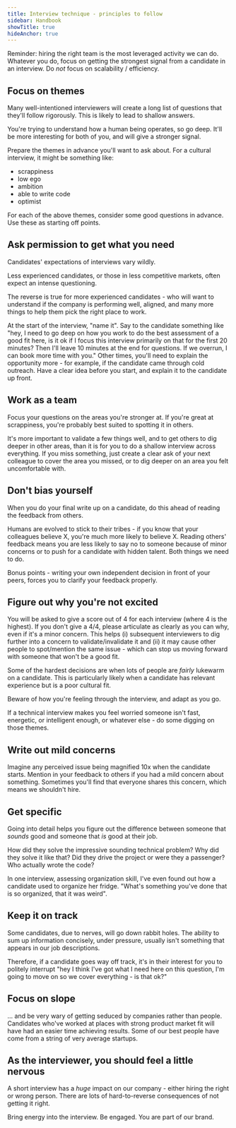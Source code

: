 ```yaml
---
title: Interview technique - principles to follow
sidebar: Handbook
showTitle: true
hideAnchor: true
---
```


Reminder: hiring the right team is the most leveraged activity we can do. Whatever you do, focus on getting the strongest signal from a candidate in an interview. Do _not_ focus on scalability / efficiency.

## Focus on themes

Many well-intentioned interviewers will create a long list of questions that they'll follow rigorously. This is likely to lead to shallow answers.

You're trying to understand how a human being operates, so go deep. It'll be more interesting for both of you, and will give a stronger signal.

Prepare the themes in advance you'll want to ask about. For a cultural interview, it might be something like:

* scrappiness
* low ego
* ambition
* able to write code
* optimist

For each of the above themes, consider some good questions in advance. Use these as starting off points.

## Ask permission to get what you need

Candidates' expectations of interviews vary wildly.

Less experienced candidates, or those in less competitive markets, often expect an intense questioning.

The reverse is true for more experienced candidates - who will want to understand if the company is performing well, aligned, and many more things to help them pick the right place to work.

At the start of the interview, "name it". Say to the candidate something like "hey, I need to go deep on how you work to do the best assessment of a good fit here, is it ok if I focus this interview primarily on that for the first 20 minutes? Then I'll leave 10 minutes at the end for questions. If we overrun, I can book more time with you." Other times, you'll need to explain the opportunity more - for example, if the candidate came through cold outreach. Have a clear idea before you start, and explain it to the candidate up front.

## Work as a team

Focus your questions on the areas you're stronger at. If you're great at scrappiness, you're probably best suited to spotting it in others.

It's more important to validate a few things well, and to get others to dig deeper in other areas, than it is for you to do a shallow interview across everything. If you miss something, just create a clear ask of your next colleague to cover the area you missed, or to dig deeper on an area you felt uncomfortable with.

## Don't bias yourself

When you do your final write up on a candidate, do this ahead of reading the feedback from others.

Humans are evolved to stick to their tribes - if you know that your colleagues believe X, you're much more likely to believe X. Reading others' feedback means you are less likely to say no to someone because of minor concerns or to push for a candidate with hidden talent. Both things we need to do.

Bonus points - writing your own independent decision in front of your peers, forces you to clarify your feedback properly.

## Figure out why you're not excited

You will be asked to give a score out of 4 for each interview (where 4 is the highest). If you don't give a 4/4, please articulate as clearly as you can why, even if it's a minor concern. This helps (i) subsequent interviewers to dig further into a concern to validate/invalidate it and (ii) it may cause other people to spot/mention the same issue - which can stop us moving forward with someone that won't be a good fit.

Some of the hardest decisions are when lots of people are _fairly_ lukewarm on a candidate. This is particularly likely when a candidate has relevant experience but is a poor cultural fit.

Beware of how you're feeling through the interview, and adapt as you go.

If a technical interview makes you feel worried someone isn't fast, energetic, or intelligent enough, or whatever else - do some digging on those themes.

## Write out mild concerns

Imagine any perceived issue being magnified 10x when the candidate starts. Mention in your feedback to others if you had a mild concern about something. Sometimes you'll find that everyone shares this concern, which means we shouldn't hire.

## Get specific

Going into detail helps you figure out the difference between someone that _sounds_ good and someone that _is_ good at their job.

How did they solve the impressive sounding technical problem? Why did they solve it like that? Did they drive the project or were they a passenger? Who actually wrote the code?

In one interview, assessing organization skill, I've even found out how a candidate used to organize her fridge. "What's something you've done that is so organized, that it was weird".

## Keep it on track

Some candidates, due to nerves, will go down rabbit holes. The ability to sum up information concisely, under pressure, usually isn't something that appears in our job descriptions.

Therefore, if a candidate goes way off track, it's in their interest for you to politely interrupt "hey I think I've got what I need here on this question, I'm going to move on so we cover everything - is that ok?"

## Focus on slope

... and be very wary of getting seduced by companies rather than people. Candidates who've worked at places with strong product market fit will have had an easier time achieving results. Some of our best people have come from a string of very average startups.

## As the interviewer, you should feel a little nervous

A short interview has a _huge_ impact on our company - either hiring the right or wrong person. There are lots of hard-to-reverse consequences of not getting it right.

Bring energy into the interview. Be engaged. You are part of our brand.
